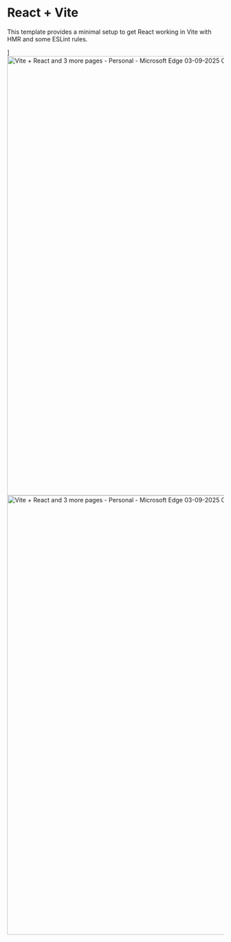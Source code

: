 # React + Vite

This template provides a minimal setup to get React working in Vite with HMR and some ESLint rules.

]<img width="1920" height="1020" alt="Vite + React and 3 more pages - Personal - Microsoft​ Edge 03-09-2025 00_33_11" src="https://github.com/user-attachments/assets/9393e9d9-fd97-4cb0-be44-add0be78bb94" />
<img width="1920" height="1020" alt="Vite + React and 3 more pages - Personal - Microsoft​ Edge 03-09-2025 00_32_59" src="https://github.com/user-attachments/assets/7c455e38-0803-494a-a956-c2ed7fe24275" />
